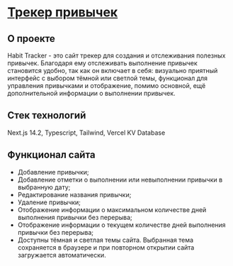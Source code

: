 # [Трекер привычек](https://habit-tracker-mu-one.vercel.app/)
## О проекте
Habit Tracker - это сайт трекер для создания и отслеживания полезных привычек. Благодаря ему отслеживать выполнение привычек становится удобно, так как он включает в себя: визуально приятный интерфейс с выбором тёмной или светлой темы, функционал для управления привычками и отображение, помимо основной, ещё дополнительной информации о выполнении привычек.
## Стек технологий
Next.js 14.2, Typescript, Tailwind, Vercel KV Database
## Функционал сайта
* Добавление привычки;
* Добавление отметки о выполнении или невыполнении привычки в выбранную дату;
* Редактирование названия привычки;
* Удаление привычки;
* Отображение информации о максимальном количестве дней выполнения привычки без перерыва;
* Отображение информации о текущем количестве дней выполнения привычки без перерыва;
* Доступны тёмная и светлая темы сайта. Выбранная тема сохраняется в браузере и при повторном открытии сайта загружается автоматически.
